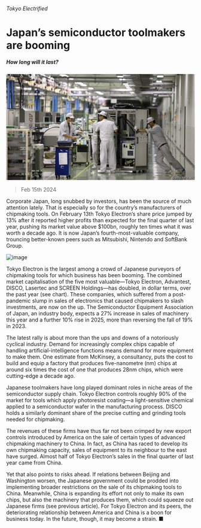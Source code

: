 ###### Tokyo Electrified

# Japan’s semiconductor toolmakers are booming 

##### How long will it last? 

![image](images/20240217_WBP503.jpg) 

> Feb 15th 2024 

Corporate Japan, long snubbed by investors, has been the source of much attention lately. That is especially so for the country’s manufacturers of chipmaking tools. On February 13th Tokyo Electron’s share price jumped by 13% after it reported higher profits than expected for the final quarter of last year, pushing its market value above $100bn, roughly ten times what it was worth a decade ago. It is now Japan’s fourth-most-valuable company, trouncing better-known peers such as Mitsubishi, Nintendo and SoftBank Group.

![image](images/20240217_WBC401.png) 


Tokyo Electron is the largest among a crowd of Japanese purveyors of chipmaking tools for which business has been booming. The combined market capitalisation of the five most valuable—Tokyo Electron, Advantest, DISCO, Lasertec and SCREEN Holdings—has doubled, in dollar terms, over the past year (see chart). These companies, which suffered from a post-pandemic slump in sales of electronics that caused chipmakers to slash investments, are now on the up. The Semiconductor Equipment Association of Japan, an industry body, expects a 27% increase in sales of machinery this year and a further 10% rise in 2025, more than reversing the fall of 19% in 2023. 

The latest rally is about more than the ups and downs of a notoriously cyclical industry. Demand for increasingly complex chips capable of handling artificial-intelligence functions means demand for more equipment to make them. One estimate from McKinsey, a consultancy, puts the cost to build and equip a factory that produces five-nanometre (nm) chips at around six times the cost of one that produces 28nm chips, which were cutting-edge a decade ago.

Japanese toolmakers have long played dominant roles in niche areas of the semiconductor supply chain. Tokyo Electron controls roughly 90% of the market for tools which apply photoresist coating—a light-sensitive chemical applied to a semiconductor wafer in the manufacturing process. DISCO holds a similarly dominant share of the precise cutting and grinding tools needed for chipmaking.

The revenues of these firms have thus far not been crimped by new export controls introduced by America on the sale of certain types of advanced chipmaking machinery to China. In fact, as China has raced to develop its own chipmaking capacity, sales of equipment to its neighbour to the east have surged. Almost half of Tokyo Electron’s sales in the final quarter of last year came from China.

Yet that also points to risks ahead. If relations between Beijing and Washington worsen, the Japanese government could be prodded into implementing broader restrictions on the sale of its chipmaking tools to China. Meanwhile, China is expanding its effort not only to make its own chips, but also the machinery that produces them, which could squeeze out Japanese firms (see previous article). For Tokyo Electron and its peers, the deteriorating relationship between America and China is a boon for business today. In the future, though, it may become a strain. ■


